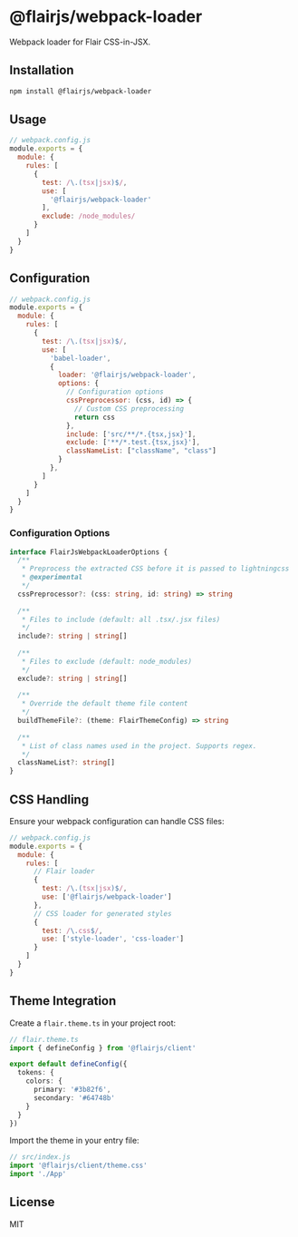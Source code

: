 # @flairjs/webpack-loader

Webpack loader for Flair CSS-in-JSX.

## Installation

```bash
npm install @flairjs/webpack-loader
```

## Usage

```js
// webpack.config.js
module.exports = {
  module: {
    rules: [
      {
        test: /\.(tsx|jsx)$/,
        use: [
          '@flairjs/webpack-loader'
        ],
        exclude: /node_modules/
      }
    ]
  }
}
```

## Configuration

```js
// webpack.config.js
module.exports = {
  module: {
    rules: [
      {
        test: /\.(tsx|jsx)$/,
        use: [
          'babel-loader',
          {
            loader: '@flairjs/webpack-loader',
            options: {
              // Configuration options
              cssPreprocessor: (css, id) => {
                // Custom CSS preprocessing
                return css
              },
              include: ['src/**/*.{tsx,jsx}'],
              exclude: ['**/*.test.{tsx,jsx}'],
              classNameList: ["className", "class"]
            }
          },
        ]
      }
    ]
  }
}
```

### Configuration Options

```typescript
interface FlairJsWebpackLoaderOptions {
  /**
   * Preprocess the extracted CSS before it is passed to lightningcss
   * @experimental
   */
  cssPreprocessor?: (css: string, id: string) => string
  
  /**
   * Files to include (default: all .tsx/.jsx files)
   */
  include?: string | string[]
  
  /**
   * Files to exclude (default: node_modules)
   */
  exclude?: string | string[]
  
  /**
   * Override the default theme file content
   */
  buildThemeFile?: (theme: FlairThemeConfig) => string
  
  /**
   * List of class names used in the project. Supports regex.
   */
  classNameList?: string[]
}
```

## CSS Handling

Ensure your webpack configuration can handle CSS files:

```js
// webpack.config.js
module.exports = {
  module: {
    rules: [
      // Flair loader
      {
        test: /\.(tsx|jsx)$/,
        use: ['@flairjs/webpack-loader']
      },
      // CSS loader for generated styles
      {
        test: /\.css$/,
        use: ['style-loader', 'css-loader']
      }
    ]
  }
}
```


## Theme Integration

Create a `flair.theme.ts` in your project root:

```typescript
// flair.theme.ts
import { defineConfig } from '@flairjs/client'

export default defineConfig({
  tokens: {
    colors: {
      primary: '#3b82f6',
      secondary: '#64748b'
    }
  }
})
```

Import the theme in your entry file:

```js
// src/index.js
import '@flairjs/client/theme.css'
import './App'
```

## License

MIT
